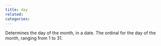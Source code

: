 ```yaml
---
title: day
related:
categories:
---
```


Determines the day of the month, in a date.
        The ordinal for the day of the month, ranging from 1 to 31.